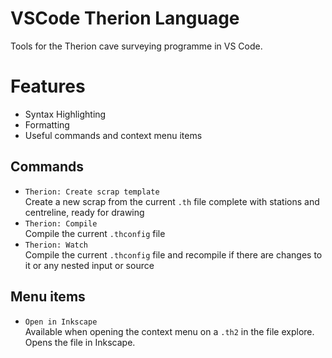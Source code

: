 # VSCode Therion Language

Tools for the Therion cave surveying programme in VS Code.

# Features

- Syntax Highlighting
- Formatting
- Useful commands and context menu items

## Commands

- `Therion: Create scrap template`  
  Create a new scrap from the current `.th` file complete with stations and centreline, ready for drawing
- `Therion: Compile`  
  Compile the current `.thconfig` file
- `Therion: Watch`  
  Compile the current `.thconfig` file and recompile if there are changes to it or any nested input or source

## Menu items

- `Open in Inkscape`  
  Available when opening the context menu on a `.th2` in the file explore. Opens the file in Inkscape.
